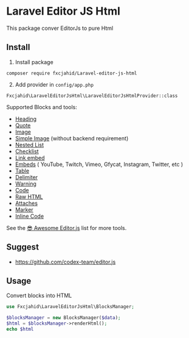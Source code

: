 # Laravel Editor JS Html

This package conver EditorJs to pure Html

## Install

1. Install package

``composer require fxcjahid/Laravel-editor-js-html``

2. Add provider in `config/app.php`

` Fxcjahid\LaravelEditorJsHtml\LaravelEditorJsHtmlProvider::class `


Supported Blocks and tools:

- [Heading](https://github.com/editor-js/header)
- [Quote](https://github.com/editor-js/quote)
- [Image](https://github.com/editor-js/image)
- [Simple Image](https://github.com/editor-js/simple-image) (without backend requirement)
- [Nested List](https://github.com/editor-js/nested-list)
- [Checklist](https://github.com/editor-js/checklist)
- [Link embed](https://github.com/editor-js/link)
- [Embeds](https://github.com/editor-js/embed) ( YouTube, Twitch, Vimeo, Gfycat, Instagram, Twitter, etc )
- [Table](https://github.com/editor-js/table)
- [Delimiter](https://github.com/editor-js/delimiter)
- [Warning](https://github.com/editor-js/warning)
- [Code](https://github.com/editor-js/code)
- [Raw HTML](https://github.com/editor-js/raw)
- [Attaches](https://github.com/editor-js/attaches)
- [Marker](https://github.com/editor-js/marker)
- [Inline Code](https://github.com/editor-js/inline-code)

See the [😎 Awesome Editor.js](https://github.com/editor-js/awesome-editorjs) list for more tools.

## Suggest

* https://github.com/codex-team/editor.js

## Usage

Convert blocks into HTML

```php
use Fxcjahid\LaravelEditorJsHtml\BlocksManager;

$blocksManager = new BlocksManager($data);
$html = $blocksManager->renderHtml();
echo $html
```
